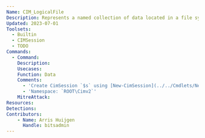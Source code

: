 ```yaml
---
Name: CIM_LogicalFile
Description: Represents a named collection of data located in a file system on a storage extent
Updated: 2023-07-01
Toolsets:
  - Builtin
  - CIMSession
  - TODO
Commands:
  - Command: 
    Description: 
    Usecases:
    Function: Data
    Comments:
      - 'Create CimSession `$s` using [New-CimSession](../../Cmdlets/New-CimSession/)'
      - 'Namespace: `ROOT\Cimv2`'
    MitreAttack:
Resources:
Detections:
Contributors:
    - Name: Arris Huijgen
      Handle: bitsadmin
---
```

